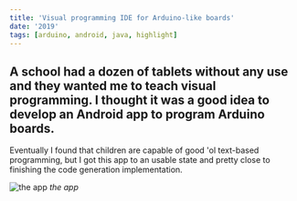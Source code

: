 ```yaml
---
title: 'Visual programming IDE for Arduino-like boards'
date: '2019'
tags: [arduino, android, java, highlight]
---
```

A school had a dozen of tablets without any use and they wanted me to teach visual programming. I thought it was a good idea to develop an Android app to program Arduino boards.
---

Eventually I found that children are capable of good 'ol text-based programming, but I got this app to an usable state and pretty close to finishing the code generation implementation.

![the app](/images/projects/arduino-visual-programming/1.jpg)
*the app*
